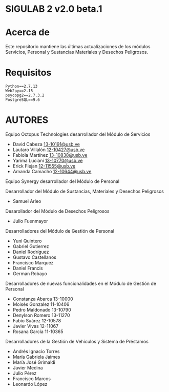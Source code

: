 # SIGULAB 2 v2.0 beta.1

# Acerca de
Este repositorio mantiene las últimas actualizaciones de los módulos Servicios, Personal y Sustancias Materiales y Desechos Peligrosos.

# Requisitos
```
Python==2.7.13
Web2py==2.15
psycopg2==2.7.3.2
PostgreSQL==9.6 
```

# AUTORES
Equipo Octopus Technologies desarrollador del Módulo de Servicios
- David Cabeza <13-10191@usb.ve>
- Lautaro Villalón <12-10427@usb.ve>
- Fabiola Martínez <13-10838@usb.ve>
- Yarima Luciani <13-10770@usb.ve>
- Erick Flejan <12-11555@usb.ve>
- Amanda Camacho <12-10644@usb.ve>

Equipo Synergy desarrollador del Módulo de Personal

Desarrollador del Módulo de Sustancias, Materiales y Desechos Peligrosos
- Samuel Arleo

Desarollador del Módulo de Desechos Peligrosos
- Julio Fuenmayor

Desarrolladores del Módulo de Gestión de Personal
- Yuni Quintero
- Gabriel Gutierrez
- Daniel Rodríguez
- Gustavo Castellanos
- Francisco Marquez
- Daniel Francis
- German Robayo

Desarrolladores de nuevas funcionalidades en el Módulo de Gestión de Personal
- Constanza Abarca 13-10000
- Moisés Gonzalez 11-10406
- Pedro Maldonado 13-10790
- Denylson Romero 13-11270
- Fabio Suárez 12-10578
- Javier Vivas 12-11067
- Rosana García 11-10365

Desarrolladores de la Gestión de Vehículos y Sistema de Préstamos
- Andrés Ignacio Torres
- María Gabriela Jaimes
- María José Grimaldi
- Javier Medina
- Julio Pérez
- Francisco Marcos
- Leonardo López
